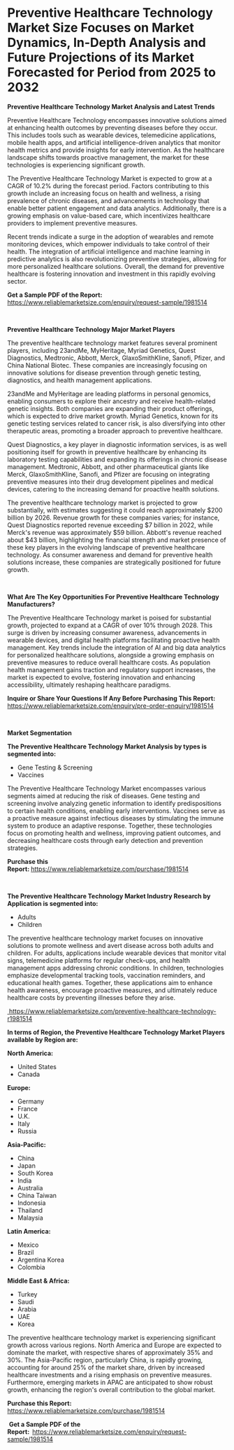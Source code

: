 <p><h1>Preventive Healthcare Technology Market Size Focuses on Market Dynamics, In-Depth Analysis and Future Projections of its Market Forecasted for Period from 2025 to 2032</h1></p><p><strong>Preventive Healthcare Technology Market Analysis and Latest Trends</strong></p>
<p><p>Preventive Healthcare Technology encompasses innovative solutions aimed at enhancing health outcomes by preventing diseases before they occur. This includes tools such as wearable devices, telemedicine applications, mobile health apps, and artificial intelligence-driven analytics that monitor health metrics and provide insights for early intervention. As the healthcare landscape shifts towards proactive management, the market for these technologies is experiencing significant growth.</p><p>The Preventive Healthcare Technology Market is expected to grow at a CAGR of 10.2% during the forecast period. Factors contributing to this growth include an increasing focus on health and wellness, a rising prevalence of chronic diseases, and advancements in technology that enable better patient engagement and data analytics. Additionally, there is a growing emphasis on value-based care, which incentivizes healthcare providers to implement preventive measures.</p><p>Recent trends indicate a surge in the adoption of wearables and remote monitoring devices, which empower individuals to take control of their health. The integration of artificial intelligence and machine learning in predictive analytics is also revolutionizing preventive strategies, allowing for more personalized healthcare solutions. Overall, the demand for preventive healthcare is fostering innovation and investment in this rapidly evolving sector.</p></p>
<p><strong>Get a Sample PDF of the Report:&nbsp;</strong> <a href="https://www.reliablemarketsize.com/enquiry/request-sample/1981514?utm_campaign=1932&utm_medium=2&utm_source=Github&utm_content=ia&utm_term=13042025&utm_id=preventive-healthcare-technology">https://www.reliablemarketsize.com/enquiry/request-sample/1981514</a></p>
<p>&nbsp;</p>
<p><strong>Preventive Healthcare Technology Major Market Players</strong></p>
<p><p>The preventive healthcare technology market features several prominent players, including 23andMe, MyHeritage, Myriad Genetics, Quest Diagnostics, Medtronic, Abbott, Merck, GlaxoSmithKline, Sanofi, Pfizer, and China National Biotec. These companies are increasingly focusing on innovative solutions for disease prevention through genetic testing, diagnostics, and health management applications.</p><p>23andMe and MyHeritage are leading platforms in personal genomics, enabling consumers to explore their ancestry and receive health-related genetic insights. Both companies are expanding their product offerings, which is expected to drive market growth. Myriad Genetics, known for its genetic testing services related to cancer risk, is also diversifying into other therapeutic areas, promoting a broader approach to preventive healthcare.</p><p>Quest Diagnostics, a key player in diagnostic information services, is as well positioning itself for growth in preventive healthcare by enhancing its laboratory testing capabilities and expanding its offerings in chronic disease management. Medtronic, Abbott, and other pharmaceutical giants like Merck, GlaxoSmithKline, Sanofi, and Pfizer are focusing on integrating preventive measures into their drug development pipelines and medical devices, catering to the increasing demand for proactive health solutions.</p><p>The preventive healthcare technology market is projected to grow substantially, with estimates suggesting it could reach approximately $200 billion by 2026. Revenue growth for these companies varies; for instance, Quest Diagnostics reported revenue exceeding $7 billion in 2022, while Merck's revenue was approximately $59 billion. Abbott's revenue reached about $43 billion, highlighting the financial strength and market presence of these key players in the evolving landscape of preventive healthcare technology. As consumer awareness and demand for preventive health solutions increase, these companies are strategically positioned for future growth.</p></p>
<p>&nbsp;</p>
<p><strong>What Are The Key Opportunities For Preventive Healthcare Technology Manufacturers?</strong></p>
<p><p>The Preventive Healthcare Technology market is poised for substantial growth, projected to expand at a CAGR of over 10% through 2028. This surge is driven by increasing consumer awareness, advancements in wearable devices, and digital health platforms facilitating proactive health management. Key trends include the integration of AI and big data analytics for personalized healthcare solutions, alongside a growing emphasis on preventive measures to reduce overall healthcare costs. As population health management gains traction and regulatory support increases, the market is expected to evolve, fostering innovation and enhancing accessibility, ultimately reshaping healthcare paradigms.</p></p>
<p><strong>Inquire or Share Your Questions If Any Before Purchasing This Report:</strong> <a href="https://www.reliablemarketsize.com/enquiry/pre-order-enquiry/1981514?utm_campaign=1932&utm_medium=2&utm_source=Github&utm_content=ia&utm_term=13042025&utm_id=preventive-healthcare-technology">https://www.reliablemarketsize.com/enquiry/pre-order-enquiry/1981514</a></p>
<p>&nbsp;</p>
<p><strong>Market Segmentation</strong></p>
<p><strong>The Preventive Healthcare Technology Market Analysis by types is segmented into:</strong></p>
<p><ul><li>Gene Testing & Screening</li><li>Vaccines</li></ul></p>
<p><p>The Preventive Healthcare Technology Market encompasses various segments aimed at reducing the risk of diseases. Gene testing and screening involve analyzing genetic information to identify predispositions to certain health conditions, enabling early interventions. Vaccines serve as a proactive measure against infectious diseases by stimulating the immune system to produce an adaptive response. Together, these technologies focus on promoting health and wellness, improving patient outcomes, and decreasing healthcare costs through early detection and prevention strategies.</p></p>
<p><strong>Purchase this Report:&nbsp;</strong><a href="https://www.reliablemarketsize.com/purchase/1981514?utm_campaign=1932&utm_medium=2&utm_source=Github&utm_content=ia&utm_term=13042025&utm_id=preventive-healthcare-technology">https://www.reliablemarketsize.com/purchase/1981514</a></p>
<p>&nbsp;</p>
<p><strong>The Preventive Healthcare Technology Market Industry Research by Application is segmented into:</strong></p>
<p><ul><li>Adults</li><li>Children</li></ul></p>
<p><p>The preventive healthcare technology market focuses on innovative solutions to promote wellness and avert disease across both adults and children. For adults, applications include wearable devices that monitor vital signs, telemedicine platforms for regular check-ups, and health management apps addressing chronic conditions. In children, technologies emphasize developmental tracking tools, vaccination reminders, and educational health games. Together, these applications aim to enhance health awareness, encourage proactive measures, and ultimately reduce healthcare costs by preventing illnesses before they arise.</p></p>
<p><a href="https://www.reliablemarketsize.com/preventive-healthcare-technology-r1981514?utm_campaign=1932&utm_medium=2&utm_source=Github&utm_content=ia&utm_term=13042025&utm_id=preventive-healthcare-technology">&nbsp;https://www.reliablemarketsize.com/preventive-healthcare-technology-r1981514</a></p>
<p><strong>In terms of Region, the Preventive Healthcare Technology Market Players available by Region are:</strong></p>
<p>
    <p> <strong> North America: </strong>
        <ul>
            <li>United States</li>
            <li>Canada</li>
        </ul>
        </p> 
    <p> <strong> Europe: </strong>
        <ul>
            <li>Germany</li>
            <li>France</li>
            <li>U.K.</li>
            <li>Italy</li>
            <li>Russia</li>
        </ul>
        </p> 
    <p> <strong> Asia-Pacific: </strong>
        <ul>
            <li>China</li>
            <li>Japan</li>
            <li>South Korea</li>
            <li>India</li>
            <li>Australia</li>
            <li>China Taiwan</li>
            <li>Indonesia</li>
            <li>Thailand</li>
            <li>Malaysia</li>
        </ul>
        </p> 
    <p> <strong> Latin America: </strong>
        <ul>
            <li>Mexico</li>
            <li>Brazil</li>
            <li>Argentina Korea</li>
            <li>Colombia</li>
        </ul>
        </p> 
    <p> <strong> Middle East & Africa: </strong>
        <ul>
            <li>Turkey</li>
            <li>Saudi</li>
            <li>Arabia</li>
            <li>UAE</li>
            <li>Korea</li>
        </ul>
    </p>
    </p>
<p><p>The preventive healthcare technology market is experiencing significant growth across various regions. North America and Europe are expected to dominate the market, with respective shares of approximately 35% and 30%. The Asia-Pacific region, particularly China, is rapidly growing, accounting for around 25% of the market share, driven by increased healthcare investments and a rising emphasis on preventive measures. Furthermore, emerging markets in APAC are anticipated to show robust growth, enhancing the region's overall contribution to the global market.</p></p>
<p><strong>Purchase this Report: </strong><a href="https://www.reliablemarketsize.com/purchase/1981514?utm_campaign=1932&utm_medium=2&utm_source=Github&utm_content=ia&utm_term=13042025&utm_id=preventive-healthcare-technology">https://www.reliablemarketsize.com/purchase/1981514</a></p>
<p>&nbsp;<strong>Get a Sample PDF of the Report:&nbsp;&nbsp;</strong><a href="https://www.reliablemarketsize.com/enquiry/request-sample/1981514?utm_campaign=1932&utm_medium=2&utm_source=Github&utm_content=ia&utm_term=13042025&utm_id=preventive-healthcare-technology">https://www.reliablemarketsize.com/enquiry/request-sample/1981514</a></p>
<p><strong></strong></p>
<p><p></p><p></p><p></p></p>